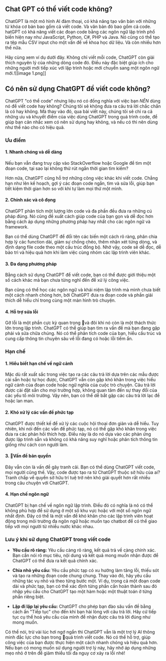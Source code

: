 ## Chat GPT có thể viết code không? 
ChatGPT là một mô hình AI đàm thoại, có khả năng tạo văn bản với những từ khóa cơ bản bao gồm cả viết code. Và văn bản đó bao gồm cả code. hatGPT có khả năng viết các đoạn code bằng các ngôn ngữ lập trình phổ biến hiện nay như JavaScript, Python, C#, PHP và Java. Nó cũng có thể tạo ra tệp mẫu CSV input cho một vấn đề về khoa học dữ liệu.  Và còn nhiều hơn thế nữa. 

Hãy cùng xem ví dụ dưới đây. Không chỉ viết mỗi code, ChatGPT còn giải thích nguyên lý của những dòng code đó. Điều này đặc biệt giúp ích cho những người mới tiếp xúc với lập trình hoặc mới chuyển sang một ngôn ngữ mới.![[image 1.png]]

## Có nên sử dụng ChatGPT để viết code không? 
ChatGPT "có thể code" nhưng liệu nó có đồng nghĩa với việc bạn *NÊN* dùng nó để viết code hay không? Chúng tôi sẽ không đưa ra câu trả lời chắc chắn là có hay không. Mà thay vào đó, qua bài viết này, chúng tôi sẽ chỉ ra cả những ưu và khuyết điểm của việc dùng ChatGPT trong quá trình code, để giúp bạn cân nhắc xem có nên sử dụng hay không, và nếu có thì nên dùng như thế nào cho có hiệu quả.

### Ưu điểm 
#### 1. Nhanh chóng và dễ dàng
Nếu bạn vẫn đang truy cập vào StackOverflow hoặc Google để tìm một đoạn code, tại sao lại không thử rút ngắn thời gian tìm kiếm? 

Hơn nữa, ChatGPT cũng hỗ trợ những công việc khác khi viết code. Chẳng hạn như lên kế hoạch, gợi ý các đoạn code ngắn, tìm và sửa lỗi, giúp bạn tiết kiệm thời gian hơn so với khi tự làm mọi thứ một mình. 

#### 2.  Chính xác và cô đọng 
ChatGPT phân tích một lượng lớn code và đa phần đều đưa ra những cú pháp đúng. Nó cũng đề xuất cách giúp code của bạn gọn và dễ đọc hơn bằng cách áp dụng những phương pháp hay nhất cho các ngôn ngữ và framework. 

Bạn có thể dùng ChatGPT để đổi tên các biến một cách rõ ràng, phân chia hợp lý các function dài, giảm sự chồng chéo, thêm nhận xét từng dòng, và định dạng file code theo một cấu trúc đồng bộ. Nhờ vậy, code sẽ dễ đọc, dễ bảo trì và hiệu quả hơn khi làm việc cùng nhóm các lập trình viên khác. 

#### 3. Đa dạng phương pháp
Bằng cách sử dụng ChatGPT để viết code, bạn có thể được giới thiệu một số cách khác mà bạn chưa từng nghĩ đến để xử lý công việc. 

Bạn cũng có thể học các ngôn ngữ và khái niệm lập trình mà mình chưa biết một cách nhanh chóng hơn, bởi ChatGPT đưa ra đoạn code và phần giải thích dễ hiểu chỉ trong cùng một màn hình trò chuyện. 

#### 4. Hỗ trợ sửa lỗi 
Gỡ lỗi là một phần cực kỳ quan trọng và đôi khi nó còn là một thách thức lớn trong lập trình. ChatGPT có thể giúp bạn tìm ra vấn đề mà bạn đang gặp phải và sửa chữa chúng. Nó có thể phân tích code của bạn, hiểu cấu trúc và cung cấp thông tin chuyên sâu về lỗi đang có hoặc lỗi tiềm ẩn.

### Hạn chế 
#### 1. Hiểu biết hạn chế về ngữ cảnh
Mặc dù rất xuất sắc trong việc tạo ra các câu trả lời dựa trên các mẫu được cài sẵn hoặc tự học được, ChatGPT vẫn còn gặp khó khăn trong việc hiểu ngữ cảnh của đoạn code hoặc ngữ nghĩa của cuộc trò chuyện. Câu trả lời được cài đặt sẵn cho mọi trường hợp, không quan tâm đến sự thay đổi của các yếu tố môi trường. Vậy nên, bạn có thể dễ bắt gặp các câu trả lời lạc đề hoặc lan man. 

#### 2. Khó xử lý các vấn đề phức tạp
ChatGPT được thiết kế để xử lý các cuộc hội thoại đơn giản và dễ hiểu. Tuy nhiên, khi nói đến các vấn đề phức tạp, nó có thể gặp khó khăn trong việc đưa ra các phản hồi thích hợp. Điều này là do nó dựa vào các phản ứng được lập trình sẵn và không có khả năng suy nghĩ hoặc phân tích thông tin giống như cách con người làm.

#### 3. Vấn đề bản quyền 
Đây vẫn còn là vấn đề gây tranh cãi. Bạn có thể dùng ChatGPT viết code, mọi người cũng thế. Vậy, code được tạo ra từ ChatGPT thuộc sở hữu của ai? Tranh chấp về quyền sở hữu trí tuệ trở nên khó giải quyết hơn rất nhiều trong câu chuyện với ChatGPT. 

#### 4. Hạn chế ngôn ngữ 
ChatGPT bị hạn chế về ngôn ngữ lập trình. Điều đó có nghĩa là nó có thể không phù hợp để sử dụng ở một số khu vực hoặc với một số ngôn ngữ nhất định. Đây có thể là một vấn đề khó khăn cho các lập trình viên hoạt động trong môi trường đa ngôn ngữ hoặc muốn tạo chatbot để có thể giao tiếp với mọi người từ nhiều nước khác nhau.

### Lưu ý khi sử dụng ChatGPT trong viết code 
- **Yêu cầu rõ ràng:** Yêu cầu càng rõ ràng, kết quả trả về càng chính xác. Bạn cần nói rõ mục tiêu, nội dung và kết quả mong muốn nhận được để ChatGPT có thể đưa ra kết quả chính xác. 
- **Chia nhỏ yêu cầu:** Yêu cầu phức tạp có xu hướng làm tăng lỗi, thiếu sót và tạo ra những đoạn code chung chung. Thay vào đó, hãy yêu cầu những tác vụ nhỏ và theo từng bước một. Ví dụ, trong cả một đoạn code dài và phức tạp, bạn có thể xác định từng phần cần hoàn thành sau đó nhập yêu cầu cho ChatGPT tạo một hàm hoặc một thuật toán ở từng phần riêng biệt. 

- **Lặp đi lặp lại yêu cầu:** ChatGPT cho phép bạn đào sâu vấn đề bằng cách ấn "Tiếp tục" cho đến khi bạn hài lòng với câu trả lời. Hãy cứ tiếp tục cụ thể hoá yêu cầu của mình để nhận được câu trả lời đúng như mong muốn. 

Có thể nói, trừ vài lúc hơi ngớ ngẩn thì ChatGPT vẫn là một trợ lý AI thông minh đắc lực cho bạn trong quá trình viết code. Nó có thể hỗ trợ, giúp công việc của bạn được thực hiện một cách nhanh chóng và hiệu quả hơn. Nếu bạn có mong muốn sử dụng người trợ lý này, hãy nhớ áp dụng những mẹo nhỏ ở trên để giảm thiểu tối đa nguy cơ xảy ra lỗi nhé! 